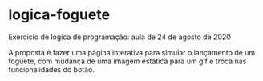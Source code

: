 # logica-foguete

Exercicio de logica de programação: aula de 24 de agosto de 2020

A proposta é fazer uma página interativa para simular o lançamento de um foguete, com mudança de uma
imagem estática para um gif e troca nas funcionalidades do botão. 
